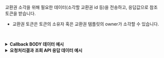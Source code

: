 교환권 소각을 위해 필요한 데이터(소각할 교환권 id 등)을 전송하고, 응답값으로 참조 토큰을 받습니다.

- 교환권 토큰은 토큰의 소유자 혹은 교환권 템플릿의 owner가 소각할 수 있습니다.
<p><br/></p>

<details/>
  <summary><b>Callback BODY 데이터 예시</b></summary>

```json
{
  "request_id": "d0d197b8-1e69-4da6-9f0d-d4803b18ebd4",
  "status": "COMPLETE",
  "results": {
    "transaction_hash": "0xc3e266f70b759feff43324882fbec3f9d0fd8c2e390a86bc6fa7b91530985a90",
    "transaction_gas_used": 108496,
    "transaction_fee": "0.239949336000000000",
    "requested_at": "2024-07-16T23:26:50+09:00",
    "finished_at": "2024-07-17T08:26:53+09:00"
  }
}
```

</details>

<details>
  <summary><b>요청처리결과 조회 API 응답 데이터 예시</b></summary>

```json
{
  "code": "20000",
  "message": "SUCCESS",
  "request_id": "d0d197b8-1e69-4da6-9f0d-d4803b18ebd4",
  "status": "COMPLETE",
  "results": {
    "transaction_hash": "0xc3e266f70b759feff43324882fbec3f9d0fd8c2e390a86bc6fa7b91530985a90",
    "transaction_gas_used": 108496,
    "transaction_fee": "0.239949336000000000",
    "requested_at": "2024-07-16T23:26:50+09:00",
    "finished_at": "2024-07-17T08:26:54+09:00"
  }
}
```

</details>
